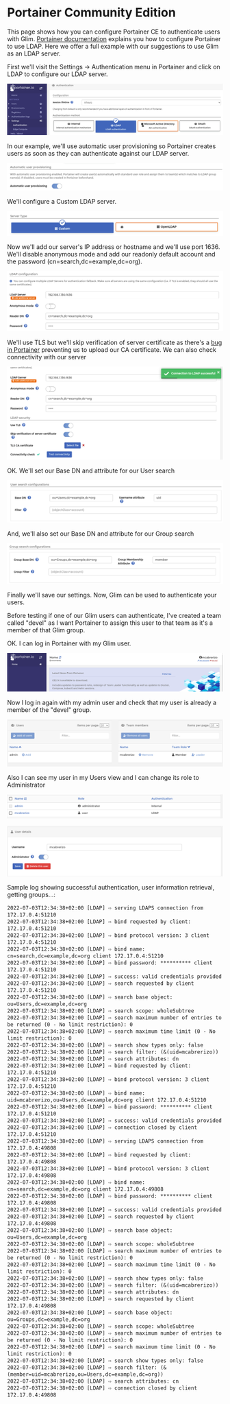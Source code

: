 # Portainer Community Edition

This page shows how you can configure Portainer CE to authenticate users with Glim. [Portainer documentation](https://docs.portainer.io/admin/settings/authentication/ldap#ldap-security) explains you how to configure Portainer to use LDAP. Here we offer a full example with our suggestions to use Glim as an LDAP server.

First we'll visit the Settings -> Authentication menu in Portainer and click on LDAP to configure our LDAP server.

![portainer_ce_ldap_1](../images/portainer_ce_ldap_1.png)

In our example, we'll use automatic user provisioning so Portainer creates users as soon as they can authenticate against our LDAP server.

![portainer_ce_ldap_2](../images/portainer_ce_ldap_2.png)

We'll configure a Custom LDAP server.

![portainer_ce_ldap_3](../images/portainer_ce_ldap_3.png)

Now we'll add our server's IP address or hostname and we'll use port 1636. We'll disable anonymous mode and add our readonly default account and the password (cn=search,dc=example,dc=org).

![portainer_ce_ldap_4](../images/portainer_ce_ldap_4.png)

We'll use TLS but we'll skip verification of server certificate as there's a [bug in Portainer](https://github.com/portainer/portainer/issues/6271) preventing us to upload our CA certificate. We can also check connectivity with our server

![portainer_ce_ldap_5](../images/portainer_ce_ldap_5.png)

OK. We'll set our Base DN and attribute for our User search

![portainer_ce_ldap_6](../images/portainer_ce_ldap_6.png)

And, we'll also set our Base DN and attribute for our Group search

![portainer_ce_ldap_7](../images/portainer_ce_ldap_7.png)

Finally we'll save our settings. Now, Glim can be used to authenticate your users.

Before testing if one of our Glim users can authenticate, I've created a team called "devel" as I want Portainer to assign this user to that team as it's a member of that Glim group.

OK. I can log in Portainer with my Glim user.

![portainer_ce_ldap_8](../images/portainer_ce_ldap_8.png)

Now I log in again with my admin user and check that my user is already a member of the "devel" group.

![portainer_ce_ldap_9](../images/portainer_ce_ldap_9.png)

Also I can see my user in my Users view and I can change its role to Administrator

![portainer_ce_ldap_10](../images/portainer_ce_ldap_10.png)

![portainer_ce_ldap_11](../images/portainer_ce_ldap_11.png)

Sample log showing successful authentication, user information retrieval, getting groups...:

```(text)
2022-07-03T12:34:38+02:00 [LDAP] ⇨ serving LDAPS connection from 172.17.0.4:51210
2022-07-03T12:34:38+02:00 [LDAP] ⇨ bind requested by client: 172.17.0.4:51210
2022-07-03T12:34:38+02:00 [LDAP] ⇨ bind protocol version: 3 client 172.17.0.4:51210
2022-07-03T12:34:38+02:00 [LDAP] ⇨ bind name: cn=search,dc=example,dc=org client 172.17.0.4:51210
2022-07-03T12:34:38+02:00 [LDAP] ⇨ bind password: ********** client 172.17.0.4:51210
2022-07-03T12:34:38+02:00 [LDAP] ⇨ success: valid credentials provided
2022-07-03T12:34:38+02:00 [LDAP] ⇨ search requested by client 172.17.0.4:51210
2022-07-03T12:34:38+02:00 [LDAP] ⇨ search base object: ou=Users,dc=example,dc=org
2022-07-03T12:34:38+02:00 [LDAP] ⇨ search scope: wholeSubtree
2022-07-03T12:34:38+02:00 [LDAP] ⇨ search maximum number of entries to be returned (0 - No limit restriction): 0
2022-07-03T12:34:38+02:00 [LDAP] ⇨ search maximum time limit (0 - No limit restriction): 0
2022-07-03T12:34:38+02:00 [LDAP] ⇨ search show types only: false
2022-07-03T12:34:38+02:00 [LDAP] ⇨ search filter: (&(uid=mcabrerizo))
2022-07-03T12:34:38+02:00 [LDAP] ⇨ search attributes: dn
2022-07-03T12:34:38+02:00 [LDAP] ⇨ bind requested by client: 172.17.0.4:51210
2022-07-03T12:34:38+02:00 [LDAP] ⇨ bind protocol version: 3 client 172.17.0.4:51210
2022-07-03T12:34:38+02:00 [LDAP] ⇨ bind name: uid=mcabrerizo,ou=Users,dc=example,dc=org client 172.17.0.4:51210
2022-07-03T12:34:38+02:00 [LDAP] ⇨ bind password: ********** client 172.17.0.4:51210
2022-07-03T12:34:38+02:00 [LDAP] ⇨ success: valid credentials provided
2022-07-03T12:34:38+02:00 [LDAP] ⇨ connection closed by client 172.17.0.4:51210
2022-07-03T12:34:38+02:00 [LDAP] ⇨ serving LDAPS connection from 172.17.0.4:49808
2022-07-03T12:34:38+02:00 [LDAP] ⇨ bind requested by client: 172.17.0.4:49808
2022-07-03T12:34:38+02:00 [LDAP] ⇨ bind protocol version: 3 client 172.17.0.4:49808
2022-07-03T12:34:38+02:00 [LDAP] ⇨ bind name: cn=search,dc=example,dc=org client 172.17.0.4:49808
2022-07-03T12:34:38+02:00 [LDAP] ⇨ bind password: ********** client 172.17.0.4:49808
2022-07-03T12:34:38+02:00 [LDAP] ⇨ success: valid credentials provided
2022-07-03T12:34:38+02:00 [LDAP] ⇨ search requested by client 172.17.0.4:49808
2022-07-03T12:34:38+02:00 [LDAP] ⇨ search base object: ou=Users,dc=example,dc=org
2022-07-03T12:34:38+02:00 [LDAP] ⇨ search scope: wholeSubtree
2022-07-03T12:34:38+02:00 [LDAP] ⇨ search maximum number of entries to be returned (0 - No limit restriction): 0
2022-07-03T12:34:38+02:00 [LDAP] ⇨ search maximum time limit (0 - No limit restriction): 0
2022-07-03T12:34:38+02:00 [LDAP] ⇨ search show types only: false
2022-07-03T12:34:38+02:00 [LDAP] ⇨ search filter: (&(uid=mcabrerizo))
2022-07-03T12:34:38+02:00 [LDAP] ⇨ search attributes: dn
2022-07-03T12:34:38+02:00 [LDAP] ⇨ search requested by client 172.17.0.4:49808
2022-07-03T12:34:38+02:00 [LDAP] ⇨ search base object: ou=Groups,dc=example,dc=org
2022-07-03T12:34:38+02:00 [LDAP] ⇨ search scope: wholeSubtree
2022-07-03T12:34:38+02:00 [LDAP] ⇨ search maximum number of entries to be returned (0 - No limit restriction): 0
2022-07-03T12:34:38+02:00 [LDAP] ⇨ search maximum time limit (0 - No limit restriction): 0
2022-07-03T12:34:38+02:00 [LDAP] ⇨ search show types only: false
2022-07-03T12:34:38+02:00 [LDAP] ⇨ search filter: (&(member=uid=mcabrerizo,ou=Users,dc=example,dc=org))
2022-07-03T12:34:38+02:00 [LDAP] ⇨ search attributes: cn
2022-07-03T12:34:38+02:00 [LDAP] ⇨ connection closed by client 172.17.0.4:49808
```
